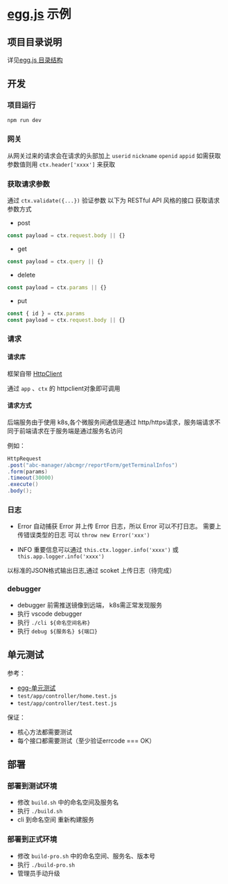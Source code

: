 # [egg.js](https://eggjs.org) 示例

## 项目目录说明

详见[egg.js 目录结构](https://eggjs.org/zh-cn/basics/structure.html)

## 开发

### 项目运行

```bash
npm run dev
```

### 网关

从网关过来的请求会在请求的头部加上 `userid`  `nickname` `openid` `appid`
如需获取参数值则用 ```ctx.header['xxxx']``` 来获取

### 获取请求参数

通过 `ctx.validate({...})` 验证参数
以下为 RESTful API 风格的接口 获取请求参数方式

- post

```js
const payload = ctx.request.body || {}
```

- get

```js
const payload = ctx.query || {}
```

- delete

```js
const payload = ctx.params || {}
```

- put

```js
const { id } = ctx.params
const payload = ctx.request.body || {}
```

### 请求

#### 请求库

框架自带 [HttpClient](https://eggjs.org/zh-cn/core/httpclient.html)

通过 `app` 、`ctx` 的 httpclient对象即可调用

#### 请求方式

后端服务由于使用 k8s,各个微服务间通信是通过 http/https请求，服务端请求不同于前端请求在于服务端是通过服务名访问

例如：

```JAVA
HttpRequest
.post("abc-manager/abcmgr/reportForm/getTerminalInfos")
.form(params)
.timeout(30000)
.execute()
.body();
```

### 日志

- Error
自动捕获 Error 并上传 Error 日志，所以 Error 可以不打日志。
需要上传错误类型的日志 可以 `throw new Error('xxx')`

- INFO
重要信息可以通过 `this.ctx.logger.info('xxxx')` 或 `this.app.logger.info('xxxx')`

以标准的JSON格式输出日志,通过 scoket 上传日志（待完成）

### debugger

- debugger 前需推送镜像到远端， k8s需正常发现服务
- 执行 vscode debugger
- 执行 `./cli ${命名空间名称}`
- 执行 `debug ${服务名} ${端口}`

## 单元测试

参考：

- [egg-单元测试](https://eggjs.org/zh-cn/core/unittest.html)
- `test/app/controller/home.test.js`
- `test/app/controller/test.test.js`

保证：

- 核心方法都需要测试
- 每个接口都需要测试（至少验证errcode === OK）

## 部署

### 部署到测试环境

- 修改 `build.sh` 中的命名空间及服务名
- 执行 `./build.sh`
- cli 到命名空间 重新构建服务

### 部署到正式环境

- 修改 `build-pro.sh` 中的命名空间、服务名、版本号
- 执行 `./build-pro.sh`
- 管理员手动升级
